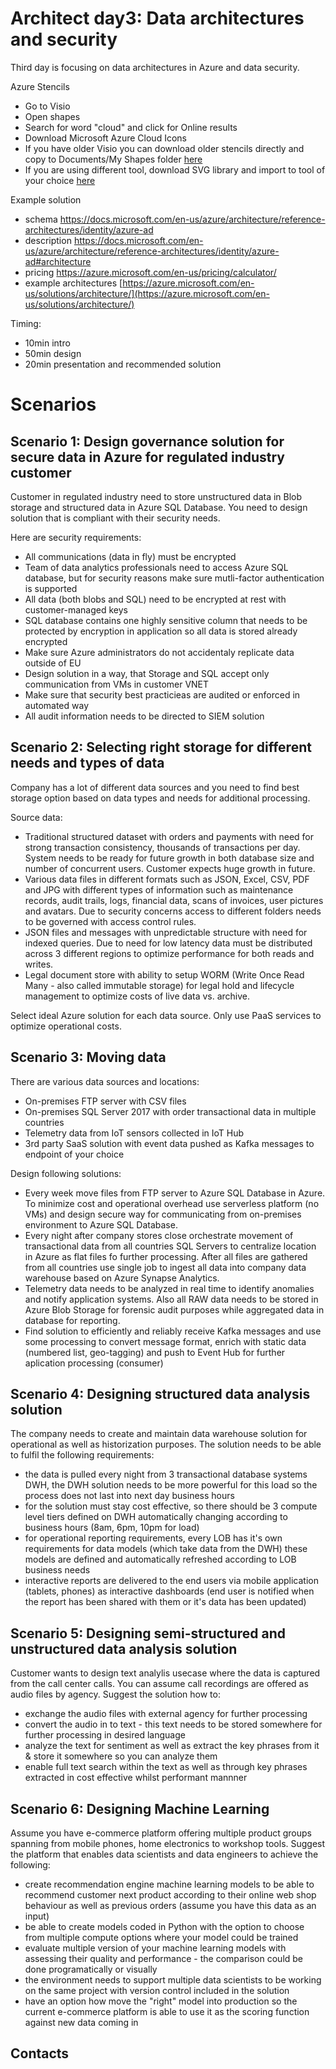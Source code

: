# Architect day3:  Data architectures and security
Third day is focusing on data architectures in Azure and data security.

Azure Stencils
* Go to Visio
* Open shapes
* Search for word "cloud" and click for Online results
* Download Microsoft Azure Cloud Icons
* If you have older Visio you can download older stencils directly and copy to Documents/My Shapes folder [here](https://architects.blob.core.windows.net/visio/CnE_CloudV2.7.vss?st=2019-05-20T05%3A27%3A00Z&se=2020-05-21T07%3A27%3A00Z&sp=rl&sv=2018-03-28&sr=b&sig=IELwMsknjeDR3E2fQcfyDa1lOG3hHIiHvLe4gyXMn0U%3D)
* If you are using different tool, download SVG library and import to tool of your choice [here](https://www.microsoft.com/en-us/download/details.aspx?id=41937)

Example solution
- schema https://docs.microsoft.com/en-us/azure/architecture/reference-architectures/identity/azure-ad
- description https://docs.microsoft.com/en-us/azure/architecture/reference-architectures/identity/azure-ad#architecture
- pricing https://azure.microsoft.com/en-us/pricing/calculator/
- example architectures [https://azure.microsoft.com/en-us/solutions/architecture/](https://azure.microsoft.com/en-us/solutions/architecture/)

Timing: 
- 10min intro 
- 50min design
- 20min presentation and recommended solution

# Scenarios

## Scenario 1: Design governance solution for secure data in Azure for regulated industry customer

Customer in regulated industry need to store unstructured data in Blob storage and structured data in Azure SQL Database. You need to design solution that is compliant with their security needs.

Here are security requirements:
- All communications (data in fly) must be encrypted
- Team of data analytics professionals need to access Azure SQL database, but for security reasons make sure mutli-factor authentication is supported
- All data (both blobs and SQL) need to be encrypted at rest with customer-managed keys
- SQL database contains one highly sensitive column that needs to be protected by encryption in application so all data is stored already encrypted
- Make sure Azure administrators do not accidentaly replicate data outside of EU
- Design solution in a way, that Storage and SQL accept only communication from VMs in customer VNET
- Make sure that security best practicieas are audited or enforced in automated way
- All audit information needs to be directed to SIEM solution

## Scenario 2: Selecting right storage for different needs and types of data

Company has a lot of different data sources and you need to find best storage option based on data types and needs for additional processing.

Source data:
- Traditional structured dataset with orders and payments with need for strong transaction consistency, thousands of transactions per day. System needs to be ready for future growth in both database size and number of concurrent users. Customer expects huge growth in future.
- Various data files in different formats such as JSON, Excel, CSV, PDF and JPG with different types of information such as maintenance records, audit trails, logs, financial data, scans of invoices, user pictures and avatars. Due to security concerns access to different folders needs to be governed with access control rules.
- JSON files and messages with unpredictable structure with need for indexed queries. Due to need for low latency data must be distributed across 3 different regions to optimize performance for both reads and writes.
- Legal document store with ability to setup WORM (Write Once Read Many - also called immutable storage) for legal hold and lifecycle management to optimize costs of live data vs. archive.

Select ideal Azure solution for each data source. Only use PaaS services to optimize operational costs.

## Scenario 3: Moving data

There are various data sources and locations:
- On-premises FTP server with CSV files
- On-premises SQL Server 2017 with order transactional data in multiple countries
- Telemetry data from IoT sensors collected in IoT Hub
- 3rd party SaaS solution with event data pushed as Kafka messages to endpoint of your choice

Design following solutions:
- Every week move files from FTP server to Azure SQL Database in Azure. To minimize cost and operational overhead use serverless platform (no VMs) and design secure way for communicating from on-premises environment to Azure SQL Database.
- Every night after company stores close orchestrate movement of transactional data from all countries SQL Servers to centralize location in Azure as flat files fo further processing. After all files are gathered from all countries use single job to ingest all data into company data warehouse based on Azure Synapse Analytics.
- Telemetry data needs to be analyzed in real time to identify anomalies and notify application systems. Also all RAW data needs to be stored in Azure Blob Storage for forensic audit purposes while aggregated data in database for reporting.
- Find solution to efficiently and reliably receive Kafka messages and use some processing to convert message format, enrich with static data (numbered list, geo-tagging) and push to Event Hub for further aplication processing (consumer)

## Scenario 4: Designing structured data analysis solution

The company needs to create and maintain data warehouse solution for operational as well as historization purposes. The solution needs to be able to fulfil the following requirements:

- the data is pulled every night from 3 transactional database systems DWH, the DWH solution needs to be more powerful for this load so the process does not last into next day business hours
- for the solution must stay cost effective, so there should be 3 compute level tiers defined on DWH automatically changing according to business hours (8am, 6pm, 10pm for load)
- for operational reporting requirements, every LOB has it's own requirements for data models (which take data from the DWH) these models are defined and automatically refreshed according to LOB business needs
- interactive reports are delivered to the end users via mobile application (tablets, phones) as interactive dashboards (end user is notified when the report has been shared with them or it's data has been updated) 

## Scenario 5: Designing semi-structured and unstructured data analysis solution

Customer wants to design text analylis usecase where the data is captured from the call center calls. You can assume call recordings are offered as audio files by agency. Suggest the solution how to:

- exchange the audio files with external agency for further processing
- convert the audio in to text - this text needs to be stored somewhere for further processing in desired language
- analyze the text for sentiment as well as extract the key phrases from it & store it somewhere so you can analyze them
- enable full text search within the text as well as through key phrases extracted in cost effective whilst performant mannner 

## Scenario 6: Designing Machine Learning

Assume you have e-commerce platform offering multiple product groups spanning from mobile phones, home electronics to workshop tools. Suggest the platform that enables data scientists and data engineers to achieve the following:

- create recommendation engine machine learning models to be able to recommend customer next product according to their online web shop behaviour as well as previous orders (assume you have this data as an input)
- be able to create models coded in Python with the option to choose from multiple compute options where your model could be trained
- evaluate multiple version of your machine learning models with assessing their quality and performance - the comparison could be done programatically or visually
- the environment needs to support multiple data scientists to be working on the same project with version control included in the solution
- have an option how move the "right" model into production so the current e-commerce platform is able to use it as the scoring function against new data coming in


## Contacts

